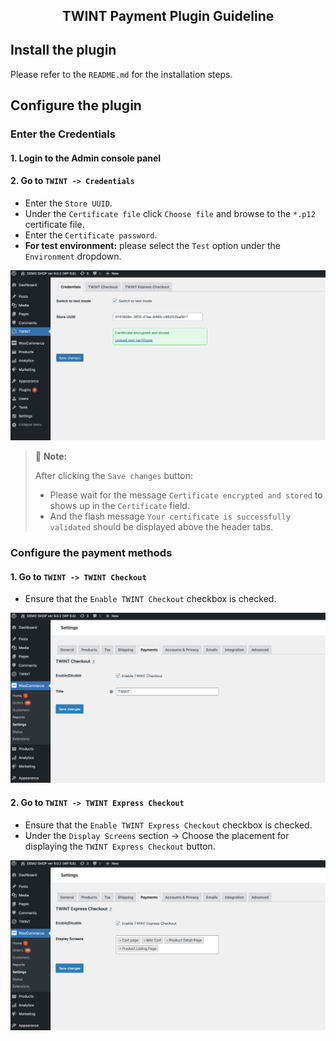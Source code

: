<p align="center" style="font-size:150%"><b>TWINT Payment Plugin Guideline</b></p>

## Install the plugin

Please refer to the `README.md` for the installation steps.

## Configure the plugin

### Enter the Credentials

#### 1. Login to the Admin console panel

#### 2. Go to `TWINT -> Credentials`

- Enter the `Store UUID`.
- Under the `Certificate file` click `Choose file` and browse to the `*.p12` certificate file.
- Enter the `Certificate password`.
- **For test environment:** please select the `Test` option under the `Environment` dropdown.

<img src="./screenshots/twint-credentials.png" alt="TWINT Credentials" width="900" height="auto">

> 🚩 **Note:** 
>
> After clicking the `Save changes` button:
> - Please wait for the message `Certificate encrypted and stored` to shows up in the `Certificate` field.
> - And the flash message `Your certificate is successfully validated` should be displayed above the header tabs.

### Configure the payment methods

#### 1. Go to `TWINT -> TWINT Checkout`

- Ensure that the `Enable TWINT Checkout` checkbox is checked.

<img src="./screenshots/twint-checkout-setting.png" alt="TWINT Checkout setting" width="900" height="auto">

#### 2. Go to `TWINT -> TWINT Express Checkout`

- Ensure that the `Enable TWINT Express Checkout` checkbox is checked.
- Under the `Display Screens` section -> Choose the placement for displaying the `TWINT Express Checkout` button.

<img src="./screenshots/twint-express-checkout-setting.png" alt="TWINT Expesss Checkout setting" width="900" height="auto">